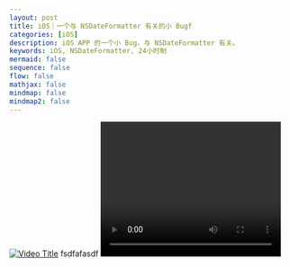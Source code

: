 ```yaml
---
layout: post
title: iOS｜一个与 NSDateFormatter 有关的小 Bugf
categories: [iOS]
description: iOS APP 的一个小 Bug，与 NSDateFormatter 有关。
keywords: iOS, NSDateFormatter, 24小时制
mermaid: false
sequence: false
flow: false
mathjax: false
mindmap: false
mindmap2: false
---
```

[![Video Title](https://img.youtube.com/vi/视频ID/0.jpg)](https://www.bilibili.com/video/BV14J4114768?p=114&vd_source=a8f48f8869d026c9ba0957ed2e059ae3)
fsdfafasdf
<video width="320" height="240" controls>
  <source src="video/8-5.mp4" type="video/mp4">
  Your browser does not support the video tag.
</video>
